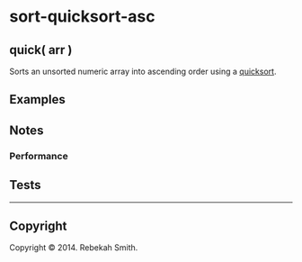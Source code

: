 sort-quicksort-asc
==================

## quick( arr )

Sorts an unsorted numeric array into ascending order using a [quicksort](http://en.wikipedia.org/wiki/Quicksort). 

## Examples

## Notes

### Performance

## Tests

---
## Copyright

Copyright &copy; 2014. Rebekah Smith.